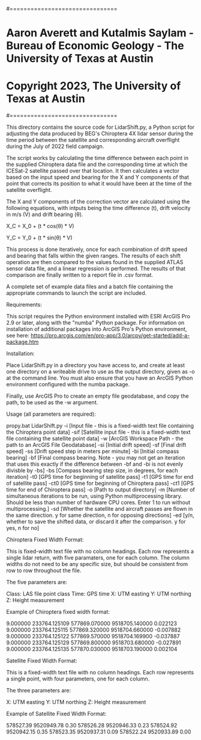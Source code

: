 ﻿#===============================
# Aaron Averett and Kutalmis Saylam - Bureau of Economic Geology - The University of Texas at Austin
# Copyright 2023, The University of Texas at Austin
#===============================

This directory contains the source code for LidarShift.py, a Python script for adjusting the data produced by BEG's Chiroptera 4X lidar sensor during the time period between the satellite and corresponding aircraft overflight during the July of 2022 field campaign.

The script works by calculating the time difference between each point in the supplied Chiroptera data file and the corresponding time at which the ICESat-2 satellite passed over that location.  It then calculates a vector based on the input speed and bearing for the X and Y components of that point that corrects its position to what it would have been at the time of the satellite overflight.

The X and Y components of the correction vector are calculated using the following equations, with intputs being the time difference (t), drift velocity in m/s (V) and drift bearing (θ).

X_C = X_0 + (t * cos⁡(θ) * V)

Y_C = Y_0 + (t * sin⁡(θ) * V)

This process is done iteratively, once for each combination of drift speed and bearing that falls within the given ranges.  The results of each shift operation are then compared to the values found in the supplied ATLAS sensor data file, and a linear regression is performed.  The results of that comparison are finally written to a report file in .csv format.

A complete set of example data files and a batch file containing the appropriate commands to launch the script are included.

Requirements:

This script requires the Python environment installed with ESRI ArcGIS Pro 2.9 or later, along with the "numba" Python package.  For information on installation of additional packages into ArcGIS Pro's Python environment, see here:
https://pro.arcgis.com/en/pro-app/3.0/arcpy/get-started/add-a-package.htm

Installation:

Place LidarShift.py in a directory you have access to, and create at least one directory on a writeable drive to use as the output directory, given as -o at the command line.  You must also ensure that you have an ArcGIS Python environment configured with the numba package.

Finally, use ArcGIS Pro to create an empty file geodatabase, and copy the path, to be used as the -w argument.

Usage (all parameters are required):

propy.bat LidarShift.py 
	-i [Input file - this is a fixed-width text file containing the Chiroptera point data]
	-sif [Satellite input file - this is a fixed-width text file containing the satellite point data]
	-w [ArcGIS Workspace Path - the path to an ArcGIS File Geodatabase] 
	-si [Initial drift speed]
	-sf [Final drift speed]
	-ss [Drift speed step in meters per minute]
	-bi [Initial compass bearing]
	-bf [Final compass bearing.  Note - you may not get an iteration that uses this exactly if the difference between -bf and -bi is not evenly divisble by -bs]
	-bs [Compass bearing step size, in degrees, for each iteration]
	-t0 [GPS time for beginning of satellite pass]
	-t1 [GPS time for end of satellite pass]
	-ct0 [GPS time for beginning of Chiroptera pass]
	-ct1 [GPS time for end of Chiroptera pass]
	-o [Path to output directory]
	-m [Number of simultaneous iterations to be run, using Python multiprocessing library.  Should be less than number of hardware CPU cores.  Enter 1 to run without multiprocessing.] 
	-sd [Whether the satellite and aircraft passes are flown in the same direction.  y for same direction, n for opposing directions]
	-ed [y/n, whether to save the shifted data, or discard it after the comparison.  y for yes, n for no]

Chiroptera Fixed Width Format:

This is fixed-width text file with no column headings.  Each row represents a single lidar return, with five paramaters, one for each column.  The column widths do not need to be any specific size, but should be consistent from row to row throughout the file.

The five parameters are:

Class: LAS file point class
Time: GPS time
X: UTM easting
Y: UTM northing
Z: Height measurement

Example of Chiroptera fixed width format:

9.000000 233764.125109 577869.070000 9518705.140000 0.022123
9.000000 233764.125115 577869.320000 9518704.660000 -0.007882
9.000000 233764.125122 577869.570000 9518704.169900 -0.037887
9.000000 233764.125129 577869.800000 9518703.680000 -0.027891
9.000000 233764.125135 577870.030000 9518703.190000 0.002104

Satellite Fixed Width Format:

This is a fixed-width text file with no column headings.  Each row represents a single point, with four parameters, one for each column.  

The three parameters are:

X: UTM easting
Y: UTM northing
Z: Height measurement

Example of Satellite Fixed Width Format:

578527.39 9520949.78 0.30
578526.28 9520946.33 0.23
578524.92 9520942.15 0.35
578523.35 9520937.31 0.09
578522.24 9520933.89 0.00

